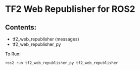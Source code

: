 # TF2 Web Republisher for ROS2

## Contents:
- tf2_web_republisher (messages)
- tf2_web_republisher_py

To Run:

```ros2 run tf2_web_republisher_py tf2_web_republisher```
